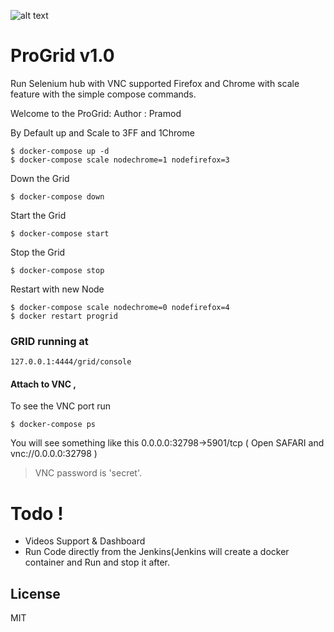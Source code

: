 ![alt text](https://d30y9cdsu7xlg0.cloudfront.net/png/2143-200.png "ProdGrid")

# ProGrid v1.0
Run Selenium hub with VNC supported Firefox and Chrome  with scale feature with the simple compose commands.

Welcome to the ProGrid:
Author : Pramod

By Default up and Scale to 3FF and 1Chrome
```
$ docker-compose up -d
$ docker-compose scale nodechrome=1 nodefirefox=3
```
Down the Grid

```
$ docker-compose down
```
Start the Grid
```
$ docker-compose start
```
Stop the Grid
```
$ docker-compose stop
```

Restart with new Node
```
$ docker-compose scale nodechrome=0 nodefirefox=4
$ docker restart progrid
```
### GRID running at 
```
127.0.0.1:4444/grid/console
```

#### Attach to VNC ,

To see the VNC port run 
```
$ docker-compose ps
```
You will see something like this
0.0.0.0:32798->5901/tcp ( Open SAFARI and vnc://0.0.0.0:32798 )
> VNC password is 'secret'.


# Todo !

  - Videos Support & Dashboard
  - Run Code directly from the Jenkins(Jenkins will create a docker container and Run and  stop it after.

License
----

MIT

